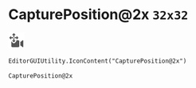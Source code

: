 # CapturePosition@2x `32x32`
<img src="/img/CapturePosition@2x.png" width=32 height=32>

``` CSharp
EditorGUIUtility.IconContent("CapturePosition@2x")
```
```
CapturePosition@2x
```

